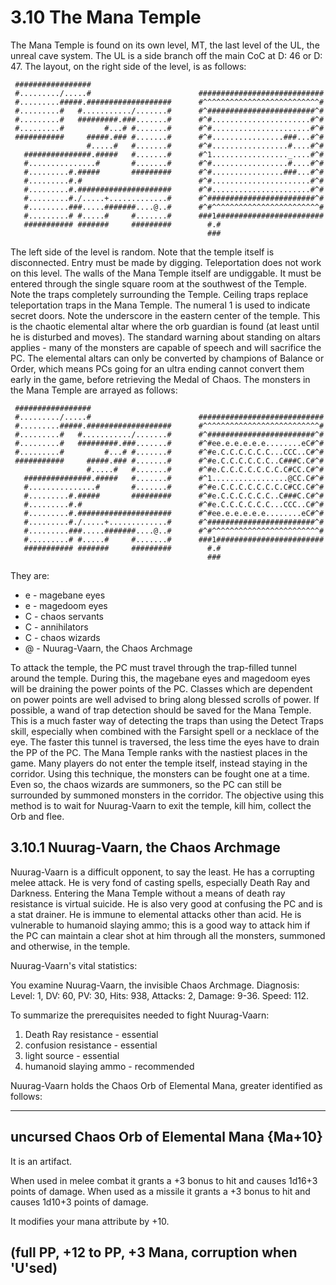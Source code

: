 # 3.10 The Mana Temple

The Mana Temple is found on its own level, MT, the last level of the UL, the unreal cave 
system. The UL is a side branch off the main CoC at D: 46 or D: 47. The layout, on the 
right side of the level, is as follows:

```
 #################
 #........./.....#                        ############################
 #.........#####.###################      #^^^^^^^^^^^^^^^^^^^^^^^^^^#
 #.........#   #.........../.......#      #^########################^#
 #.........#   #########.###.......#      #^#......................#^#
 #.........#         #...# #.......#      #^#......................#^#
 ###########     #####.### #.......#      #^#................###...#^#
                 #.....#   #.......#      #^#.................#....#^#
   ###############.#####   #.......#      #^1................._....#^#
   #...............#       #.......#      #^#.................#....#^#
   #.........#.#####       #########      #^#................###...#^#
   #.........#.#                          #^#......................#^#
   #.........#.#####################      #^#......................#^#
   #.........#./.....+.............#      #^########################^#
   #.........###.....#######....@..#      #^#^^^^^^^^^^^^^^^^^^^^^^^^#
   #.........# #.....#     #.......#      ###1########################
   ########### #######     #########        #.#
                                            ###
```

The left side of the level is random. Note that the temple itself is disconnected. Entry 
must be made by digging. Teleportation does not work on this level. The walls of the Mana 
Temple itself are undiggable. It must be entered through the single square room at the 
southwest of the Temple. Note the traps completely surrounding the Temple. Ceiling traps 
replace teleportation traps in the Mana Temple. The numeral 1 is used to indicate secret 
doors. Note the underscore in the eastern center of the temple. This is the chaotic 
elemental altar where the orb guardian is found (at least until he is disturbed and moves). 
The standard warning about standing on altars applies - many of the monsters are capable of 
speech and will sacrifice the PC. The elemental altars can only be converted by champions 
of Balance or Order, which means PCs going for an ultra ending cannot convert them early in 
the game, before retrieving the Medal of Chaos. The monsters in the Mana Temple are arrayed 
as follows:

```
 #################
 #........./.....#                        ############################
 #.........#####.###################      #^^^^^^^^^^^^^^^^^^^^^^^^^^#
 #.........#   #.........../.......#      #^########################^#
 #.........#   #########.###.......#      #^#ee.e.e.e.e.e........eC#^#
 #.........#         #...# #.......#      #^#e.C.C.C.C.C.C...CCC..C#^#
 ###########     #####.### #.......#      #^#e.C.C.C.C.C.C..C###C.C#^#
                 #.....#   #.......#      #^#e.C.C.C.C.C.C.C.C#CC.C#^#
   ###############.#####   #.......#      #^1.................@CC.C#^#
   #...............#       #.......#      #^#e.C.C.C.C.C.C.C.C#CC.C#^#
   #.........#.#####       #########      #^#e.C.C.C.C.C.C..C###C.C#^#
   #.........#.#                          #^#e.C.C.C.C.C.C...CCC..C#^#
   #.........#.#####################      #^#ee.e.e.e.e.e........eC#^#
   #.........#./.....+.............#      #^########################^#
   #.........###.....#######....@..#      #^#^^^^^^^^^^^^^^^^^^^^^^^^#
   #.........# #.....#     #.......#      ###1########################
   ########### #######     #########        #.#
                                            ###
```

They are: 
* e - magebane eyes
* e - magedoom eyes
* C - chaos servants
* C - annihilators
* C - chaos wizards
* @ - Nuurag-Vaarn, the Chaos Archmage

To attack the temple, the PC must travel through the trap-filled tunnel around the temple. 
During this, the magebane eyes and magedoom eyes will be draining the power points of the 
PC. Classes which are dependent on power points are well advised to bring along blessed 
scrolls of power. If possible, a wand of trap detection should be saved for the Mana 
Temple. This is a much faster way of detecting the traps than using the Detect Traps skill, 
especially when combined with the Farsight spell or a necklace of the eye. The faster this 
tunnel is traversed, the less time the eyes have to drain the PP of the PC. The Mana Temple 
ranks with the nastiest places in the game. Many players do not enter the temple itself, 
instead staying in the corridor. Using this technique, the monsters can be fought one at a 
time. Even so, the chaos wizards are summoners, so the PC can still be surrounded by 
summoned monsters in the corridor. The objective using this method is to wait for 
Nuurag-Vaarn to exit the temple, kill him, collect the Orb and flee.


## 3.10.1 Nuurag-Vaarn, the Chaos Archmage
Nuurag-Vaarn is a difficult opponent, to say the least. He has a corrupting melee attack. 
He is very fond of casting spells, especially Death Ray and Darkness. Entering the Mana 
Temple without a means of death ray resistance is virtual suicide. He is also very good at 
confusing the PC and is a stat drainer. He is immune to elemental attacks other than acid. 
He is vulnerable to humanoid slaying ammo; this is a good way to attack him if the PC can 
maintain a clear shot at him through all the monsters, summoned and otherwise, in the 
temple.

Nuurag-Vaarn's vital statistics:

You examine Nuurag-Vaarn, the invisible Chaos Archmage. Diagnosis: Level: 1, 
DV: 60, PV: 30, Hits: 938, Attacks: 2, Damage: 9-36. Speed: 112.

To summarize the prerequisites needed to fight Nuurag-Vaarn:

1. Death Ray resistance - essential
2. confusion resistance - essential
3. light source - essential
4. humanoid slaying ammo - recommended

Nuurag-Vaarn holds the Chaos Orb of Elemental Mana, greater identified as follows:

------------------ 
uncursed Chaos Orb of Elemental Mana {Ma+10}
----------------

It is an artifact.

When used in melee combat it grants a +3 bonus to hit and causes 1d16+3 points 
of damage. When used as a missile it grants a +3 bonus to hit and causes 1d10+3 
points of damage.

It modifies your mana attribute by +10.

(full PP, +12 to PP, +3 Mana, corruption when 'U'sed)
-------------------------------------------------------------------------------

